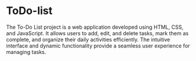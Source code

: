 # ToDo-list
The To-Do List project is a web application developed using HTML, CSS, and JavaScript. It allows users to add, edit, and delete tasks, mark them as complete, and organize their daily activities efficiently. The intuitive interface and dynamic functionality provide a seamless user experience for managing tasks.
